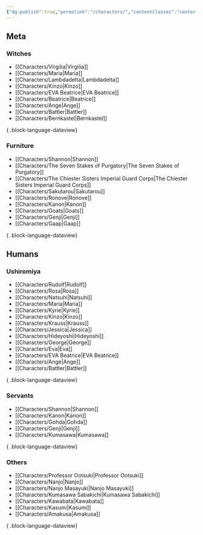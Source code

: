 ```yaml
---
{"dg-publish":true,"permalink":"/characters/","contentClasses":"center-headings red-truth red-links blue-truth"}
---
```


## Meta

### Witches
- [[Characters/Virgilia\|Virgilia]]
- [[Characters/Maria\|Maria]]
- [[Characters/Lambdadelta\|Lambdadelta]]
- [[Characters/Kinzo\|Kinzo]]
- [[Characters/EVA Beatrice\|EVA Beatrice]]
- [[Characters/Beatrice\|Beatrice]]
- [[Characters/Ange\|Ange]]
- [[Characters/Battler\|Battler]]
- [[Characters/Bernkastel\|Bernkastel]]

{ .block-language-dataview}

### Furniture
- [[Characters/Shannon\|Shannon]]
- [[Characters/The Seven Stakes of Purgatory\|The Seven Stakes of Purgatory]]
- [[Characters/The Chiester Sisters Imperial Guard Corps\|The Chiester Sisters Imperial Guard Corps]]
- [[Characters/Sakutarou\|Sakutarou]]
- [[Characters/Ronove\|Ronove]]
- [[Characters/Kanon\|Kanon]]
- [[Characters/Goats\|Goats]]
- [[Characters/Genji\|Genji]]
- [[Characters/Gaap\|Gaap]]

{ .block-language-dataview}

## Humans
### Ushiromiya
- [[Characters/Rudolf\|Rudolf]]
- [[Characters/Rosa\|Rosa]]
- [[Characters/Natsuhi\|Natsuhi]]
- [[Characters/Maria\|Maria]]
- [[Characters/Kyrie\|Kyrie]]
- [[Characters/Kinzo\|Kinzo]]
- [[Characters/Krauss\|Krauss]]
- [[Characters/Jessica\|Jessica]]
- [[Characters/Hideyoshi\|Hideyoshi]]
- [[Characters/George\|George]]
- [[Characters/Eva\|Eva]]
- [[Characters/EVA Beatrice\|EVA Beatrice]]
- [[Characters/Ange\|Ange]]
- [[Characters/Battler\|Battler]]

{ .block-language-dataview}

### Servants

- [[Characters/Shannon\|Shannon]]
- [[Characters/Kanon\|Kanon]]
- [[Characters/Gohda\|Gohda]]
- [[Characters/Genji\|Genji]]
- [[Characters/Kumasawa\|Kumasawa]]

{ .block-language-dataview}

### Others
- [[Characters/Professor Ootsuki\|Professor Ootsuki]]
- [[Characters/Nanjo\|Nanjo]]
- [[Characters/Nanjo Masayuki\|Nanjo Masayuki]]
- [[Characters/Kumasawa Sabakichi\|Kumasawa Sabakichi]]
- [[Characters/Kawabata\|Kawabata]]
- [[Characters/Kasumi\|Kasumi]]
- [[Characters/Amakusa\|Amakusa]]

{ .block-language-dataview}